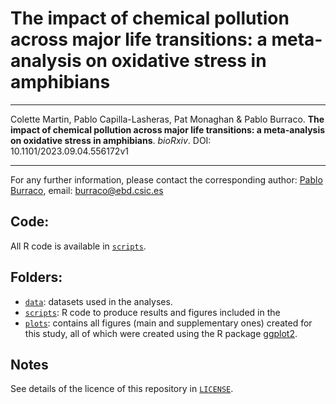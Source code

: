 

# The impact of chemical pollution across major life transitions: a meta-analysis on oxidative stress in amphibians

---

Colette Martin, Pablo Capilla-Lasheras, Pat Monaghan & Pablo Burraco. **The impact of chemical pollution across major life transitions: a meta-analysis on oxidative stress in amphibians**. *bioRxiv*. DOI: 10.1101/2023.09.04.556172v1

---

For any further information, please contact the corresponding author: [Pablo Burraco](https://scholar.google.com/citations?user=X4G3ECgAAAAJ&hl=es), email: burraco@ebd.csic.es

## Code:

All R code is available in [`scripts`](https://github.com/PabloCapilla/meta-analysis_pollution/tree/main/scripts).

## Folders:

* [`data`](https://github.com/PabloCapilla/meta-analysis_pollution/tree/main/data): datasets used in the analyses.
* [`scripts`](https://github.com/PabloCapilla/meta-analysis_pollution/tree/main/scripts): R code to produce results and figures included in the 
* [`plots`](https://github.com/PabloCapilla/meta-analysis_pollution/tree/main/plots): contains all figures (main and supplementary ones) created for this study, all of which were created using the R package [ggplot2](https://cran.r-project.org/web/packages/ggplot2/index.html).

## Notes

See details of the licence of this repository in [`LICENSE`](https://github.com/PabloCapilla/meta-analysis_pollution/blob/main/LICENSE).

